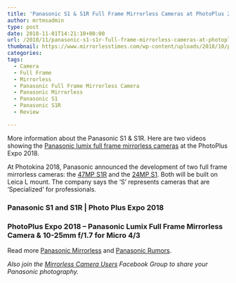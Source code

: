 ```yaml
---
title: 'Panasonic S1 & S1R Full Frame Mirrorless Cameras at PhotoPlus 2018'
author: mrtmsadmin
type: post
date: 2018-11-01T14:21:10+00:00
url: /2018/11/panasonic-s1-s1r-full-frame-mirrorless-cameras-at-photoplus-2018/
thumbnail: https://www.mirrorlesstimes.com/wp-content/uploads/2018/10/panasonic-s1-s1r-full-frame-aynasiz.jpg
categories:
tags:
  - Camera
  - Full Frame
  - Mirrorless
  - Panasonic Full Frame Mirrorless Camera
  - Panasonic Mirrorless
  - Panasonic S1
  - Panasonic S1R
  - Review

---
```

More information about the Panasonic S1 & S1R. Here are two videos showing the <a href="https://www.mirrorlesstimes.com/tags/panasonic-full-frame-mirrorless-camera/" target="_blank" rel="noopener">Panasonic lumix full frame mirrorless cameras</a> at the PhotoPlus Expo 2018.

At Photokina 2018, Panasonic announced the development of two full frame mirrorless cameras: the <a href="https://www.mirrorlesstimes.com/tags/panasonic-s1r/" target="_blank" rel="noopener">47MP S1R</a> and the <a href="https://www.mirrorlesstimes.com/tags/panasonic-s1/" target="_blank" rel="noopener">24MP S1</a>. Both will be built on Leica L mount. The company says the ‘S’ represents cameras that are ‘Specialized’ for professionals.<!--more-->

### **Panasonic S1 and S1R | Photo Plus Expo 2018**



### **PhotoPlus Expo 2018 – Panasonic Lumix Full Frame Mirrorless Camera & 10-25mm f/1.7 for Micro 4/3**



Read more [Panasonic Mirrorless][1] and [Panasonic Rumors][2].

_Also join the <a class="ext-link" title="" href="https://www.facebook.com/groups/1613303922265409/" target="_blank" rel="external nofollow noopener">Mirrorless Camera Users</a> Facebook Group to share your Panasonic photography._

 [1]: https://www.mirrorlesstimes.com/tags/panasonic-mirrorless "Panasonic Mirrorless News"
 [2]: https://www.dailycameranews.com/tag/panasonic-rumors/